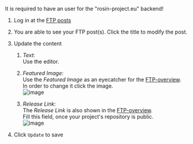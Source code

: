 It is required to have an user for the "rosin-project.eu" backend!
1. Log in at the [FTP posts][1]
1. You are able to see your FTP post(s). Click the title to modify the post.
1. Update the content

    1. _Text_:  
      Use the editor.
      
    1. _Featured Image_:  
      Use the _Featured Image_ as an eyecatcher for the [FTP-overview][2].   
      In order to change it click the image.  
      ![image](https://user-images.githubusercontent.com/17281534/43964447-2bc23c6e-9cbd-11e8-866d-62bdb017b57a.png)

    1. _Release Link_:  
      The _Release Link_ is also shown in the [FTP-overview][2].  
      Fill this field, once your project's repository is public.  
      ![image](https://user-images.githubusercontent.com/17281534/43965284-272b6214-9cbf-11e8-9109-1f3394a3955b.png)
    
1. Click `Update` to save

[1]:http://rosin-project.eu/wp-admin/edit.php?post_type=ftp
[2]:http://rosin-project.eu/results
  
